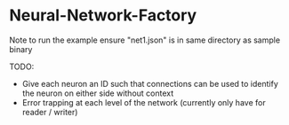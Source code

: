 # Neural-Network-Factory 

Note to run the example ensure "net1.json" is in same directory as sample binary

TODO:
  - Give each neuron an ID such that connections can be used to identify the neuron on either side without context
  - Error trapping at each level of the network (currently only have for reader / writer)